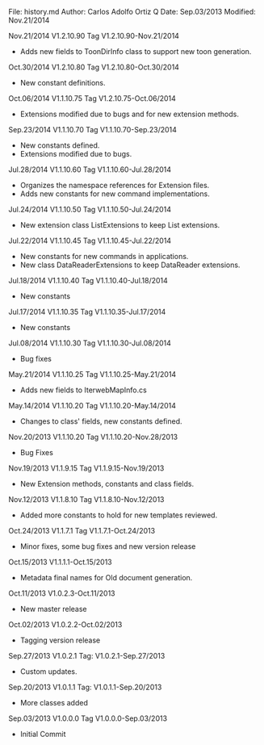 File:     history.md
Author:   Carlos Adolfo Ortiz Q
Date:     Sep.03/2013
Modified: Nov.21/2014

Nov.21/2014 V1.2.10.90 Tag V1.2.10.90-Nov.21/2014
- Adds new fields to ToonDirInfo class to support new toon generation.

Oct.30/2014 V1.2.10.80 Tag V1.2.10.80-Oct.30/2014
- New constant definitions.

Oct.06/2014 V1.1.10.75 Tag V1.2.10.75-Oct.06/2014
- Extensions modified due to bugs and for new extension methods.

Sep.23/2014 V1.1.10.70 Tag V1.1.10.70-Sep.23/2014
- New constants defined.
- Extensions modified due to bugs.

Jul.28/2014 V1.1.10.60 Tag V1.1.10.60-Jul.28/2014
- Organizes the namespace references for Extension files.
- Adds new constants for new command implementations.

Jul.24/2014 V1.1.10.50 Tag V1.1.10.50-Jul.24/2014
- New extension class ListExtensions to keep List extensions.

Jul.22/2014 V1.1.10.45 Tag V1.1.10.45-Jul.22/2014
- New constants for new commands in applications.
- New class DataReaderExtensions to keep DataReader extensions.

Jul.18/2014 V1.1.10.40 Tag V1.1.10.40-Jul.18/2014
- New constants

Jul.17/2014 V1.1.10.35 Tag V1.1.10.35-Jul.17/2014
- New constants

Jul.08/2014 V1.1.10.30 Tag V1.1.10.30-Jul.08/2014
- Bug fixes

May.21/2014 V1.1.10.25 Tag V1.1.10.25-May.21/2014
- Adds new fields to IterwebMapInfo.cs

May.14/2014 V1.1.10.20 Tag V1.1.10.20-May.14/2014
- Changes to class' fields, new constants defined.

Nov.20/2013 V1.1.10.20 Tag V1.1.10.20-Nov.28/2013
- Bug Fixes

Nov.19/2013 V1.1.9.15 Tag  V1.1.9.15-Nov.19/2013
- New Extension methods, constants and class fields.

Nov.12/2013 V1.1.8.10 Tag  V1.1.8.10-Nov.12/2013
- Added more constants to hold for new templates reviewed.

Oct.24/2013 V1.1.7.1 Tag  V1.1.7.1-Oct.24/2013
- Minor fixes, some bug fixes and new version release

Oct.15/2013 V1.1.1.1-Oct.15/2013
- Metadata final names for Old document generation.

Oct.11/2013 V1.0.2.3-Oct.11/2013
- New master release

Oct.02/2013 V1.0.2.2-Oct.02/2013
- Tagging version release

Sep.27/2013 V1.0.2.1 Tag: V1.0.2.1-Sep.27/2013
- Custom updates.

Sep.20/2013 V1.0.1.1 Tag: V1.0.1.1-Sep.20/2013
- More classes added

Sep.03/2013 V1.0.0.0 Tag V1.0.0.0-Sep.03/2013
- Initial Commit
